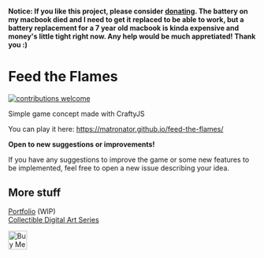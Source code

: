 #### Notice: If you like this project, please consider [donating](https://github.com/matronator#support). The battery on my macbook died and I need to get it replaced to be able to work, but a battery replacement for a 7 year old macbook is kinda expensive and money's little tight right now. Any help would be much appretiated! Thank you :)

Feed the Flames
===============
[![contributions welcome](https://img.shields.io/badge/contributions-welcome-brightgreen.svg?style=flat)](https://github.com/matronator/feed-the-flames/issues)

Simple game concept made with CraftyJS

You can play it here: https://matronator.github.io/feed-the-flames/

**Open to new suggestions or improvements!**

If you have any suggestions to improve the game or some new features to be implemented, feel free to open a new issue describing your idea.

## More stuff

[Portfolio](https://matronator.com) (WIP)  
[Collectible Digital Art Series](https://www.neonmob.com/matronator)  

<a href='https://ko-fi.com/U7U2MDBC' target='_blank'><img height='38' style='border:0px;height:38px;' src='https://az743702.vo.msecnd.net/cdn/kofi2.png?v=0' border='0' alt='Buy Me a Coffee at ko-fi.com' /></a>
